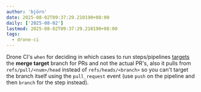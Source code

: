```yaml
---
author: 'björn'
date: 2025-08-02T09:37:29.210190+08:00
daily: ['2025-08-02']
lastmod: 2025-08-02T09:37:29.210190+08:00
tags:
  - drone-ci
---
```

Drone CI's `when` for deciding in which cases to run steps/pipelines [targets](https://docs.drone.io/pipeline/docker/syntax/conditions/#by-branch) the __merge target__ branch for PRs and not the actual PR's, also it pulls from `refs/pull/<num>/head` instead of `refs/heads/<branch>` so you can't target the branch itself using the `pull_request` event (use `push` on the pipeline and then `branch` for the step instead).
